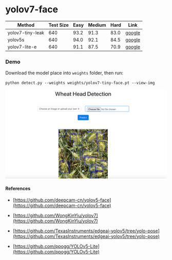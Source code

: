 # yolov7-face


| Method           |  Test Size | Easy  | Medium | Hard  | Link  |
| -----------------| ---------- | ----- | ------ | ----- | ----- |
| yolov7-tiny-leak | 640        | 93.2  | 91.3   | 83.0  | [google](https://drive.google.com/file/d/1B2F5YuERfMEfJeRXfz5oMxI8wcZLmvFJ/view?usp=sharing) |
| yolov5s          | 640        | 94.0  | 92.1   | 84.5  | [google](https://drive.google.com/file/d/1V7BMMTRk89YzoPHTw6qW3KSOwU_rlBGq/view?usp=sharing) |
| yolov7-lite-e    | 640        | 91.1  | 87.5   | 70.9  | [google](https://drive.google.com/file/d/192NLp3tu3nF7lHq62twH6Vgl_ixGfjrY/view?usp=sharing) |

### Demo

Download the model place into `weights` folder, then run:

```
python detect.py --weights weights/yolov7-tiny-face.pt --view-img
```



<img src="https://github.com/noorkhokhar99/wheat-detection-yolov5/blob/main/Screen%20Shot%201444-04-01%20at%209.01.52%20PM.png">

#### References

* [https://github.com/deepcam-cn/yolov5-face](https://github.com/deepcam-cn/yolov5-face)

* [https://github.com/WongKinYiu/yolov7](https://github.com/WongKinYiu/yolov7)

* [https://github.com/TexasInstruments/edgeai-yolov5/tree/yolo-pose](https://github.com/TexasInstruments/edgeai-yolov5/tree/yolo-pose)

* [https://github.com/ppogg/YOLOv5-Lite](https://github.com/ppogg/YOLOv5-Lite)
